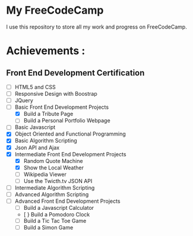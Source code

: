 # My FreeCodeCamp

I use this repository to store all my work and progress on FreeCodeCamp.

# Achievements :

## Front End Development Certification

- [ ] HTML5 and CSS
- [ ] Responsive Design with Boostrap
- [ ] JQuery
- [ ] Basic Front End Development Projects
  - [x] Build a Tribute Page
  - [ ] Build a Personal Portfolio Webpage
- [ ] Basic Javascript
- [x] Object Oriented and Functional Programming
- [x] Basic Algorithm Scripting
- [x] Json API and Ajax
- [x] Intermediate Front End Development Projects
  - [x] Random Quote Machine
  - [x] Show the Local Weather
  - [ ] Wikipedia Viewer
  - [ ] Use the Twicth.tv JSON API
- [ ] Intermediate Algorithm Scripting
- [ ] Advanced Algorithm Scripting
- [ ] Advanced Front End Development Projects
  - [ ] Build a Javascript Calculator
  - [ } Build a Pomodoro Clock
  - [ ] Build a Tic Tac Toe Game
  - [ ] Build a Simon Game
